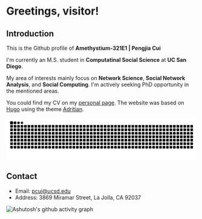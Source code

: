 # **Greetings, visitor!**


## Introduction
This is the Github profile of **Amethystium-321E1 | Pengjia Cui**

I'm currently an M.S. student in **Computatinal Social Science**  at **UC San Diego**. 

My area of interests mainly focus on **Network Science**, **Social Network Analysis**, and **Social Computing**. I'm actively seeking PhD opportunity in the mentioned areas. 

You could find my CV on my [personal page](https://amethystium-321e1.github.io/blog/cv/). The website was based on [Hugo](https://gohugo.io/) using the theme [Adritian](https://github.com/zetxek/adritian-free-hugo-theme). 

<picture>
  <source media="(prefers-color-scheme: dark)" srcset="https://raw.githubusercontent.com/Amethystium-321E1/Amethystium-321E1/output/github-contribution-grid-snake-dark.svg">
  <source media="(prefers-color-scheme: light)" srcset="https://raw.githubusercontent.com/Amethystium-321E1/Amethystium-321E1/output/github-contribution-grid-snake.svg">
  <img alt="github contribution grid snake animation" src="https://raw.githubusercontent.com/Amethystium-321E1/Amethystium-321E1/output/github-contribution-grid-snake.svg">
</picture>


## Contact
- Email: pcui@ucsd.edu
- Address: 3869 Miramar Street, La Jolla, CA 92037

![Ashutosh's github activity graph](https://github-readme-activity-graph.vercel.app/graph?username=Amethystium-321E1&theme=github&custom_title=Ad%20Astra%20Per%20Aspera)

